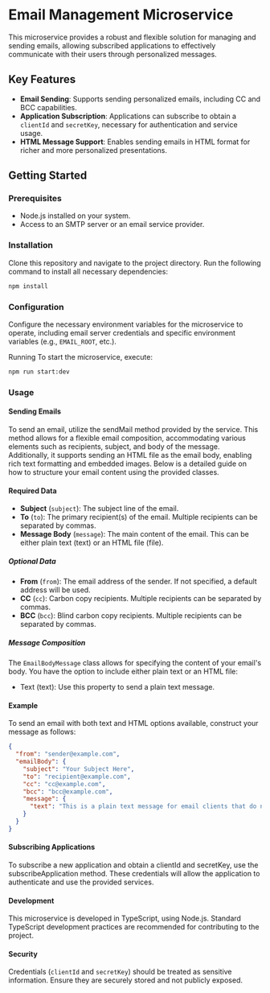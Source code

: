 # Email Management Microservice

This microservice provides a robust and flexible solution for managing and sending emails, allowing subscribed applications to effectively communicate with their users through personalized messages.

## Key Features

- **Email Sending**: Supports sending personalized emails, including CC and BCC capabilities.
- **Application Subscription**: Applications can subscribe to obtain a `clientId` and `secretKey`, necessary for authentication and service usage.
- **HTML Message Support**: Enables sending emails in HTML format for richer and more personalized presentations.

## Getting Started

### Prerequisites

- Node.js installed on your system.
- Access to an SMTP server or an email service provider.

### Installation

Clone this repository and navigate to the project directory. Run the following command to install all necessary dependencies:

```bash
npm install
```

### Configuration

Configure the necessary environment variables for the microservice to operate, including email server credentials and specific environment variables (e.g., `EMAIL_ROOT`, etc.).

Running
To start the microservice, execute:

```bash
npm run start:dev
```

### Usage

#### Sending Emails

To send an email, utilize the sendMail method provided by the service. This method allows for a flexible email composition, accommodating various elements such as recipients, subject, and body of the message. Additionally, it supports sending an HTML file as the email body, enabling rich text formatting and embedded images. Below is a detailed guide on how to structure your email content using the provided classes.

#### Required Data

- **Subject** (`subject`): The subject line of the email.
- **To** (`to`): The primary recipient(s) of the email. Multiple recipients can be separated by commas.
- **Message Body** (`message`): The main content of the email. This can be either plain text (text) or an HTML file (file).

##### Optional Data

- **From** (`from`): The email address of the sender. If not specified, a default address will be used.
- **CC** (`cc`): Carbon copy recipients. Multiple recipients can be separated by commas.
- **BCC** (`bcc`): Blind carbon copy recipients. Multiple recipients can be separated by commas.

##### Message Composition

The `EmailBodyMessage` class allows for specifying the content of your email's body. You have the option to include either plain text or an HTML file:

- Text (text): Use this property to send a plain text message.

#### Example

To send an email with both text and HTML options available, construct your message as follows:

```json
{
  "from": "sender@example.com",
  "emailBody": {
    "subject": "Your Subject Here",
    "to": "recipient@example.com",
    "cc": "cc@example.com",
    "bcc": "bcc@example.com",
    "message": {
      "text": "This is a plain text message for email clients that do not support HTML."
    }
  }
}
```

#### Subscribing Applications

To subscribe a new application and obtain a clientId and secretKey, use the subscribeApplication method. These credentials will allow the application to authenticate and use the provided services.

#### Development

This microservice is developed in TypeScript, using Node.js. Standard TypeScript development practices are recommended for contributing to the project.

#### Security

Credentials (`clientId` and `secretKey`) should be treated as sensitive information. Ensure they are securely stored and not publicly exposed.
